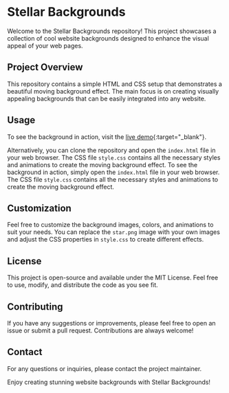 # Stellar Backgrounds

Welcome to the Stellar Backgrounds repository! This project showcases a collection of cool website backgrounds designed to enhance the visual appeal of your web pages.

## Project Overview

This repository contains a simple HTML and CSS setup that demonstrates a beautiful moving background effect. The main focus is on creating visually appealing backgrounds that can be easily integrated into any website.

## Usage
To see the background in action, visit the [live demo](https://cat-loaf.github.io/stellar-backgrounds/){:target="_blank"}.

Alternatively, you can clone the repository and open the `index.html` file in your web browser. The CSS file `style.css` contains all the necessary styles and animations to create the moving background effect.
To see the background in action, simply open the `index.html` file in your web browser. The CSS file `style.css` contains all the necessary styles and animations to create the moving background effect.

## Customization

Feel free to customize the background images, colors, and animations to suit your needs. You can replace the `star.png` image with your own images and adjust the CSS properties in `style.css` to create different effects.

## License

This project is open-source and available under the MIT License. Feel free to use, modify, and distribute the code as you see fit.

## Contributing

If you have any suggestions or improvements, please feel free to open an issue or submit a pull request. Contributions are always welcome!

## Contact

For any questions or inquiries, please contact the project maintainer.

Enjoy creating stunning website backgrounds with Stellar Backgrounds!